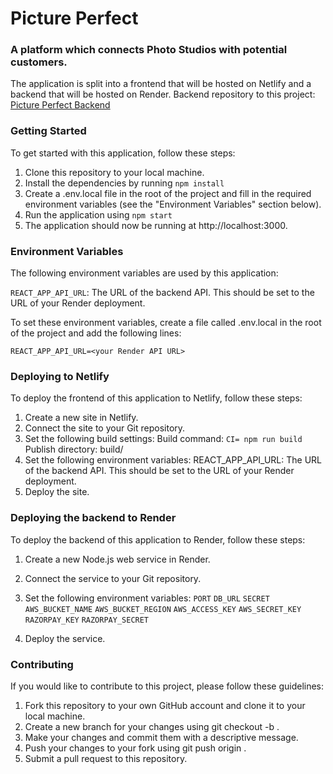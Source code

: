 # Picture Perfect

### A platform which connects Photo Studios with potential customers.

The application is split into a frontend that will be hosted on Netlify and a backend that will be hosted on Render.
Backend repository to this project: [Picture Perfect Backend](https://github.com/pesto-students/pictureperfect--backend-p6-team-prateek "Picture Perfect Backend Repository")

### Getting Started

To get started with this application, follow these steps:

1. Clone this repository to your local machine.
2. Install the dependencies by running `npm install`
3. Create a .env.local file in the root of the project and fill in the required environment variables (see the "Environment Variables" section below).
4. Run the application using `npm start`
5. The application should now be running at http://localhost:3000.

### Environment Variables

The following environment variables are used by this application:

`REACT_APP_API_URL`: The URL of the backend API. This should be set to the URL of your Render deployment.

To set these environment variables, create a file called .env.local in the root of the project and add the following lines:

`REACT_APP_API_URL=<your Render API URL>`

### Deploying to Netlify

To deploy the frontend of this application to Netlify, follow these steps:

1. Create a new site in Netlify.
2. Connect the site to your Git repository.
3. Set the following build settings:
   Build command: `CI= npm run build`
   Publish directory: build/
4. Set the following environment variables:
   REACT_APP_API_URL: The URL of the backend API. This should be set to the URL of your Render deployment.
5. Deploy the site.

### Deploying the backend to Render

To deploy the backend of this application to Render, follow these steps:

1. Create a new Node.js web service in Render.
2. Connect the service to your Git repository.
3. Set the following environment variables:
   `PORT`
   `DB_URL`
   `SECRET`
   `AWS_BUCKET_NAME`
   `AWS_BUCKET_REGION`
   `AWS_ACCESS_KEY`
   `AWS_SECRET_KEY`
   `RAZORPAY_KEY`
   `RAZORPAY_SECRET`

4. Deploy the service.

### Contributing

If you would like to contribute to this project, please follow these guidelines:

1. Fork this repository to your own GitHub account and clone it to your local machine.
2. Create a new branch for your changes using git checkout -b <branch-name>.
3. Make your changes and commit them with a descriptive message.
4. Push your changes to your fork using git push origin <branch-name>.
5. Submit a pull request to this repository.
